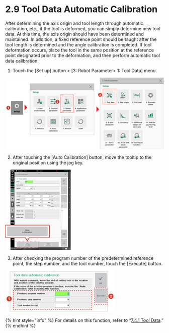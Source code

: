 # 2.9 Tool Data Automatic Calibration

After determining the axis origin and tool length through automatic calibration, etc., if the tool is deformed, you can simply determine new tool data. At this time, the axis origin should have been determined and maintained. In addition, a fixed reference point should be taught after the tool length is determined and the angle calibration is completed. If tool deformation occurs, place the tool in the same position at the reference point designated prior to the deformation, and then perform automatic tool data calibration.

1.	Touch the \[Set up\] button &gt; \[3: Robot Parameter&gt; 1: Tool Data\] menu.

![](../.gitbook/assets/image%20%28340%29.png)

2.	After touching the \[Auto Calibration\] button, move the tooltip to the original position using the jog key.

![](../.gitbook/assets/image%20%28341%29.png)

3.	 After checking the program number of the predetermined reference point, the step number, and the tool number, touch the \[Execute\] button.

![](../.gitbook/assets/image%20%28322%29.png)

{% hint style="info" %}
For details on this function, refer to “[7.4.1 Tool Data](../setting/robot-parameter/tool-data/).”
{% endhint %}

